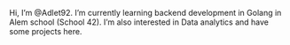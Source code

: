 Hi, I’m @Adlet92. I’m currently learning backend development in Golang in Alem school (School 42). I’m also interested in Data analytics and have some projects here.

